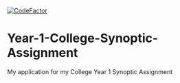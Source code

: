 [![CodeFactor](https://www.codefactor.io/repository/github/upyourashley/year-1-college-synoptic-assignment/badge)](https://www.codefactor.io/repository/github/upyourashley/year-1-college-synoptic-assignment)

# Year-1-College-Synoptic-Assignment
My application for my College Year 1 Synoptic Assignment 



